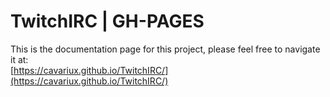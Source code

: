 # TwitchIRC | GH-PAGES

This is the documentation page for this project, please feel free to navigate it at:  
[https://cavariux.github.io/TwitchIRC/](https://cavariux.github.io/TwitchIRC/)